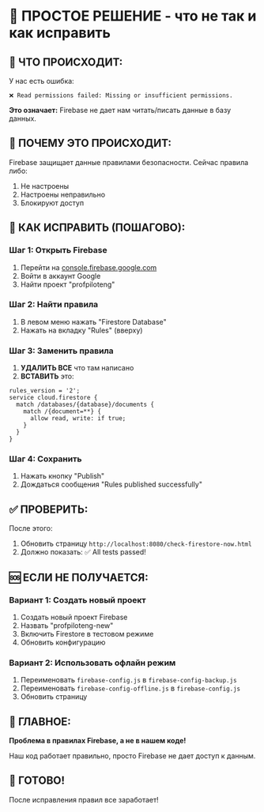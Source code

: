 # 🤔 ПРОСТОЕ РЕШЕНИЕ - что не так и как исправить

## 🚨 **ЧТО ПРОИСХОДИТ:**

У нас есть ошибка:
```
❌ Read permissions failed: Missing or insufficient permissions.
```

**Это означает:** Firebase не дает нам читать/писать данные в базу данных.

## 🎯 **ПОЧЕМУ ЭТО ПРОИСХОДИТ:**

Firebase защищает данные правилами безопасности. Сейчас правила либо:
1. Не настроены
2. Настроены неправильно  
3. Блокируют доступ

## 🔧 **КАК ИСПРАВИТЬ (ПОШАГОВО):**

### Шаг 1: Открыть Firebase
1. Перейти на [console.firebase.google.com](https://console.firebase.google.com/)
2. Войти в аккаунт Google
3. Найти проект "profpiloteng"

### Шаг 2: Найти правила
1. В левом меню нажать "Firestore Database"
2. Нажать на вкладку "Rules" (вверху)

### Шаг 3: Заменить правила
1. **УДАЛИТЬ ВСЕ** что там написано
2. **ВСТАВИТЬ** это:

```
rules_version = '2';
service cloud.firestore {
  match /databases/{database}/documents {
    match /{document=**} {
      allow read, write: if true;
    }
  }
}
```

### Шаг 4: Сохранить
1. Нажать кнопку "Publish"
2. Дождаться сообщения "Rules published successfully"

## ✅ **ПРОВЕРИТЬ:**

После этого:
1. Обновить страницу `http://localhost:8080/check-firestore-now.html`
2. Должно показать: ✅ All tests passed!

## 🆘 **ЕСЛИ НЕ ПОЛУЧАЕТСЯ:**

### Вариант 1: Создать новый проект
1. Создать новый проект Firebase
2. Назвать "profpiloteng-new"
3. Включить Firestore в тестовом режиме
4. Обновить конфигурацию

### Вариант 2: Использовать офлайн режим
1. Переименовать `firebase-config.js` в `firebase-config-backup.js`
2. Переименовать `firebase-config-offline.js` в `firebase-config.js`
3. Обновить страницу

## 🎯 **ГЛАВНОЕ:**

**Проблема в правилах Firebase, а не в нашем коде!**

Наш код работает правильно, просто Firebase не дает доступ к данным.

## 🚀 **ГОТОВО!**

После исправления правил все заработает!
